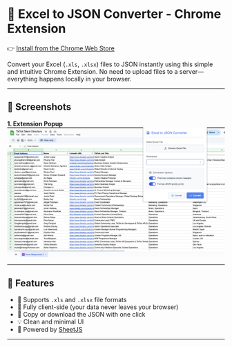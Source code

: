 # 🧩 Excel to JSON Converter - Chrome Extension
👉 [Install from the Chrome Web Store](https://chromewebstore.google.com/detail/excel-to-json-converter/hbhehcbafpmmadmlojcpfgdeolllmpip?hl=en-US&utm_source=ext_sidebar)

Convert your Excel (`.xls`, `.xlsx`) files to JSON instantly using this simple and intuitive Chrome Extension. No need to upload files to a server—everything happens locally in your browser.

---

## 📸 Screenshots

**1. Extension Popup**  
![Popup UI](screenshots/demo.png)

---

## 🔧 Features

- 📁 Supports `.xls` and `.xlsx` file formats  
- 🔐 Fully client-side (your data never leaves your browser)  
- 🧾 Copy or download the JSON with one click  
- 💡 Clean and minimal UI  
- 🧪 Powered by [SheetJS](https://sheetjs.com/)

---
